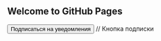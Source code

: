 ## Welcome to GitHub Pages

<script src="https://pxl.altcraft.denis-kolesnik.lan/ak_container.js?id=AAAA_02fOV0:APA91bF7oThHQ-af_FVYR6zyfozQV8e0jXaPHdDO4Zzj9m7kpi9vkWXpE_zok5aXbA1ZBnL_MXRwVD643Ytgtmql_J-hzKLi4V_PmeyqKTwJoa65Gfb8PYKO51NMDv4NMx4obE00AsMB" ></script>

<button id="init_sub">Подписаться на уведомления</button> // Кнопка подписки
 
<script>
    document.getElementById('init_sub').addEventListener('click', function() { // По клику на кнопку..
    try {
        var akPush = new AKPush();
        akPush.initSubscription() // ..показать форму подписки
        }
    catch (e) {
        console.log(e); // Или записать ошибку в консоль браузера
        }
    });
</script>
